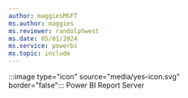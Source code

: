 ```yaml
---
author: maggiesMSFT
ms.author: maggies
ms.reviewer: randolphwest
ms.date: 05/01/2024
ms.service: powerbi
ms.topic: include
---
```

:::image type="icon" source="media/yes-icon.svg" border="false":::&nbsp;Power&nbsp;BI Report Server